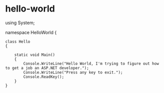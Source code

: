 # hello-world


using System;

namespace HelloWorld
{
    
    class Hello 
    {
        
        static void Main() 
        {
            Console.WriteLine("Hello World, I'm trying to figure out how to get a job an ASP.NET developer.");            
            Console.WriteLine("Press any key to exit.");
            Console.ReadKey();
        }
    }
